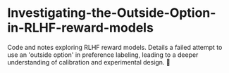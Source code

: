 # Investigating-the-Outside-Option-in-RLHF-reward-models
Code and notes exploring RLHF reward models. Details a failed attempt to use an 'outside option' in preference labeling, leading to a deeper understanding of calibration and experimental design. 🧪
